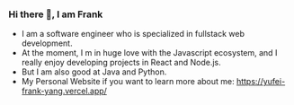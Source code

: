 ### Hi there 👋, I am Frank
- I am a software engineer who is specialized in fullstack web development.
- At the moment, I m in huge love with the Javascript ecosystem, and I really enjoy developing projects in React and Node.js.
- But I am also good at Java and Python.
- My Personal Website if you want to learn more about me: https://yufei-frank-yang.vercel.app/


<!--
**FrankYufeiYang/FrankYufeiYang** is a ✨ _special_ ✨ repository because its `README.md` (this file) appears on your GitHub profile.

Here are some ideas to get you started:

- 🔭 I’m currently working on ...
- 🌱 I’m currently learning ...
- 👯 I’m looking to collaborate on ...
- 🤔 I’m looking for help with ...
- 💬 Ask me about ...
- 📫 How to reach me: ...
- 😄 Pronouns: ...
- ⚡ Fun fact: ...
-->

